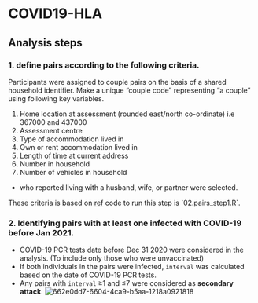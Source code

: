 # COVID19-HLA

## Analysis steps
### 1. define pairs according to the following criteria.

Participants were assigned to couple pairs on the basis of a shared household identifier. 
Make a unique “couple code” representing “a couple” using following key variables.
1) Home location at assessment (rounded east/north co-ordinate)  i.e 367000 and 437000
2) Assessment centre
3) Type of accommodation lived in
4) Own or rent accommodation lived in
5) Length of time at current address
6) Number in household
7) Number of vehicles in household

* who reported living with a husband, wife, or partner were selected. 

These criteria is based on [ref]([https://www.nature.com/articles/s41380-019-0607-x](https://www.nature.com/articles/s41467-019-12424-x#Sec12)) code to run this step is `02.pairs_step1.R`.


### 2. Identifying pairs with at least one infected with COVID-19 before Jan 2021. 

* COVID-19 PCR tests date before Dec 31 2020 were considered in the analysis. (To include only those who were unvaccinated)
* If both individuals in the pairs were infected, `interval` was calculated based on the date of COVID-19 PCR tests.
* Any pairs with `interval` ≥1 and ≤7 were considered as **secondary attack**.
![662e0dd7-6604-4ca9-b5aa-1218a0921818](https://github.com/tomoconaka/COVID19-HLA/assets/48235580/fd4d5062-7994-4916-b1b7-72cfca52b773)

